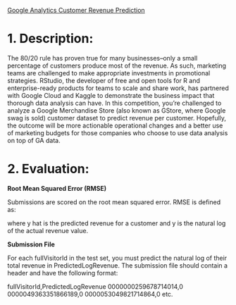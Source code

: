 [Google Analytics Customer Revenue Prediction](https://www.kaggle.com/c/google-analytics-customer-revenue-prediction)

# **1. Description:**

The 80/20 rule has proven true for many businesses–only a small percentage of customers produce most of the revenue. As such, marketing teams are challenged to make appropriate investments in promotional strategies.
RStudio, the developer of free and open tools for R and enterprise-ready products for teams to scale and share work, has partnered with Google Cloud and Kaggle to demonstrate the business impact that thorough data analysis can have.
In this competition, you’re challenged to analyze a Google Merchandise Store (also known as GStore, where Google swag is sold) customer dataset to predict revenue per customer. Hopefully, the outcome will be more actionable operational changes and a better use of marketing budgets for those companies who choose to use data analysis on top of GA data.

# **2. Evaluation:**

**Root Mean Squared Error (RMSE)**

Submissions are scored on the root mean squared error. RMSE is defined as:

where y hat is the predicted revenue for a customer and y is the natural log of the actual revenue value.

**Submission File**

For each fullVisitorId in the test set, you must predict the natural log of their total revenue in PredictedLogRevenue. The submission file should contain a header and have the following format:

fullVisitorId,PredictedLogRevenue
0000000259678714014,0
0000049363351866189,0
0000053049821714864,0
etc.
